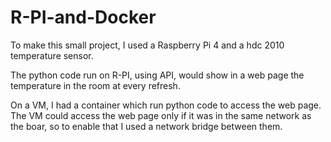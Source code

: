 # R-PI-and-Docker
To make this small project, I used a Raspberry Pi 4 and a hdc 2010 temperature sensor. 

The python code run on R-PI, using API, would show in a web page the temperature in the room at every refresh.

On a VM, I had a container which run python code to access the web page. The VM could access the web page only if it was in the same network as the boar, so to enable that I used a network bridge between them.
